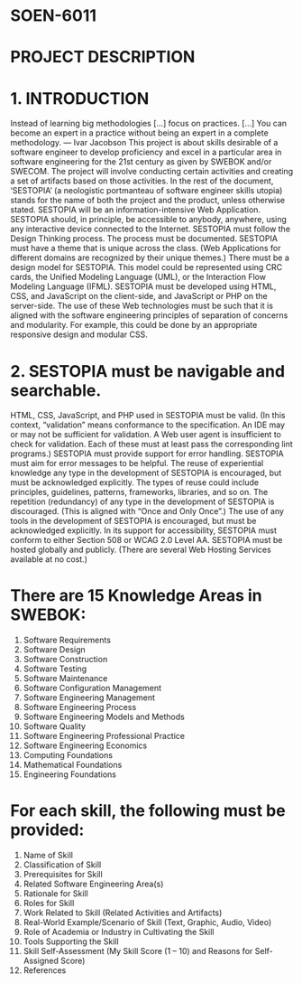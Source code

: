 # SOEN-6011
# PROJECT DESCRIPTION
# 1. INTRODUCTION
Instead of learning big methodologies [...] focus on practices. [...] You can become an expert in a
practice without being an expert in a complete methodology.
— Ivar Jacobson
This project is about skills desirable of a software engineer to develop proficiency and
excel in a particular area in software engineering for the 21st century as given by
SWEBOK and/or SWECOM.
The project will involve conducting certain activities and creating a set of artifacts based
on those activities.
In the rest of the document, ‘SESTOPIA’ (a neologistic portmanteau of software engineer
skills utopia) stands for the name of both the project and the product, unless otherwise
stated.
SESTOPIA will be an information-intensive Web Application. SESTOPIA should, in
principle, be accessible to anybody, anywhere, using any interactive device connected to
the Internet.
SESTOPIA must follow the Design Thinking process. The process must be
documented.
SESTOPIA must have a theme that is unique across the class. (Web Applications for
different domains are recognized by their unique themes.)
There must be a design model for SESTOPIA. This model could be represented using
CRC cards, the Unified Modeling Language (UML), or the Interaction Flow
Modeling Language (IFML).
SESTOPIA must be developed using HTML, CSS, and JavaScript on the client-side,
and JavaScript or PHP on the server-side. The use of these Web technologies must be
such that it is aligned with the software engineering principles of separation of
concerns and modularity. For example, this could be done by an appropriate responsive
design and modular CSS. 

# 2. SESTOPIA must be navigable and searchable.
HTML, CSS, JavaScript, and PHP used in SESTOPIA must be valid. (In this context,
“validation” means conformance to the specification. An IDE may or may not be
sufficient for validation. A Web user agent is insufficient to check for validation. Each of
these must at least pass the corresponding lint programs.)
SESTOPIA must provide support for error handling.
SESTOPIA must aim for error messages to be helpful.
The reuse of experiential knowledge any type in the development of SESTOPIA is
encouraged, but must be acknowledged explicitly. The types of reuse could include
principles, guidelines, patterns, frameworks, libraries, and so on.
The repetition (redundancy) of any type in the development of SESTOPIA is
discouraged. (This is aligned with “Once and Only Once”.)
The use of any tools in the development of SESTOPIA is encouraged, but must be
acknowledged explicitly.
In its support for accessibility, SESTOPIA must conform to either Section 508 or
WCAG 2.0 Level AA.
SESTOPIA must be hosted globally and publicly. (There are several Web Hosting
Services available at no cost.)
# There are 15 Knowledge Areas in SWEBOK:
1. Software Requirements
2. Software Design
3. Software Construction
4. Software Testing
5. Software Maintenance
6. Software Configuration Management
7. Software Engineering Management
8. Software Engineering Process
9. Software Engineering Models and Methods
10. Software Quality
11. Software Engineering Professional Practice
12. Software Engineering Economics
13. Computing Foundations
14. Mathematical Foundations
15. Engineering Foundations 

# For each skill, the following must be provided:
1. Name of Skill
2. Classification of Skill
3. Prerequisites for Skill
4. Related Software Engineering Area(s)
5. Rationale for Skill
6. Roles for Skill
7. Work Related to Skill (Related Activities and Artifacts)
8. Real-World Example/Scenario of Skill (Text, Graphic, Audio, Video)
9. Role of Academia or Industry in Cultivating the Skill
10. Tools Supporting the Skill
11. Skill Self-Assessment (My Skill Score (1 – 10) and Reasons for Self-Assigned Score)
12. References 

